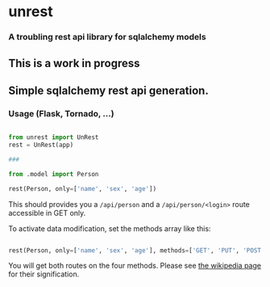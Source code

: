 # unrest
### A troubling rest api library for sqlalchemy models

## This is a work in progress

## Simple sqlalchemy rest api generation.

### Usage (Flask, Tornado, ...)


```python

from unrest import UnRest
rest = UnRest(app)

###

from .model import Person

rest(Person, only=['name', 'sex', 'age'])
```

This should provides you a `/api/person` and a `/api/person/<login>` route accessible in GET only.

To activate data modification, set the methods array like this:

```python

rest(Person, only=['name', 'sex', 'age'], methods=['GET', 'PUT', 'POST', 'DELETE'])
```
You will get both routes on the four methods. Please see [the wikipedia page](https://en.wikipedia.org/wiki/Representational_state_transfer#Relationship_between_URL_and_HTTP_methods) for their signification.
